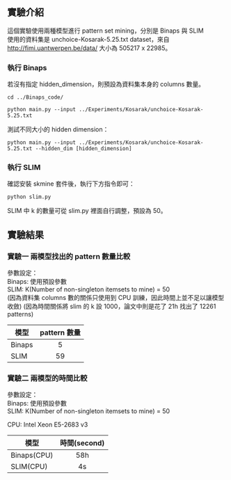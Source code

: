 ## 實驗介紹
這個實驗使用兩種模型進行 pattern set mining，分別是 Binaps 與 SLIM  
使用的資料集是 unchoice-Kosarak-5.25.txt dataset，來自 http://fimi.uantwerpen.be/data/
大小為 505217 x 22985。


### 執行 Binaps
若沒有指定 hidden_dimension，則預設為資料集本身的 columns 數量。
```
cd ../Binaps_code/  

python main.py --input ../Experiments/Kosarak/unchoice-Kosarak-5.25.txt
```

測試不同大小的 hidden dimension：
```
python main.py --input ../Experiments/Kosarak/unchoice-Kosarak-5.25.txt --hidden_dim [hidden_dimension]
```  

### 執行 SLIM
確認安裝 skmine 套件後，執行下方指令即可：
```
python slim.py 
```
SLIM 中 k 的數量可從 slim.py 裡面自行調整，預設為 50。

## 實驗結果

### 實驗一 兩模型找出的 pattern 數量比較
參數設定：  
Binaps: 使用預設參數  
SLIM: K(Number of non-singleton itemsets to mine) = 50  
(因為資料集 columns 數的關係只使用到 CPU 訓練，因此時間上並不足以讓模型收斂)
(因為時間關係將 slim 的 k 設 1000，論文中則是花了 21h 找出了 12261 patterns)

| 模型 | pattern 數量 |
|-------|:-----:|
| Binaps|  5  |
| SLIM  |  59  |


### 實驗二 兩模型的時間比較
參數設定：  
Binaps: 使用預設參數  
SLIM: K(Number of non-singleton itemsets to mine) = 50

CPU: Intel Xeon E5-2683 v3  

|  模型 | 時間(second) |
|-------|:-----:|
| Binaps(CPU) | 58h |
| SLIM(CPU)   | 4s |

